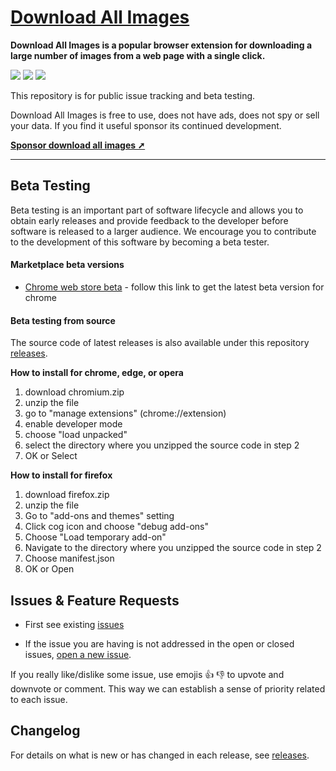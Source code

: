  # [Download All Images](https://download-all-images.mobilefirst.me)

**Download All Images is a popular browser extension for downloading a large number of images from a web page with a single click.**

<a href="https://chrome.google.com/webstore/detail/ifipmflagepipjokmbdecpmjbibjnakm" rel="nofollow"><img src="https://img.shields.io/chrome-web-store/users/ifipmflagepipjokmbdecpmjbibjnakm" style="max-width:100%;"></a>
<a href="https://chrome.google.com/webstore/detail/ifipmflagepipjokmbdecpmjbibjnakm" rel="nofollow"><img src="https://img.shields.io/chrome-web-store/rating/ifipmflagepipjokmbdecpmjbibjnakm" style="max-width:100%;"></a>
<a href="https://chrome.google.com/webstore/detail/ifipmflagepipjokmbdecpmjbibjnakm" rel="nofollow"><img src="https://img.shields.io/chrome-web-store/rating-count/ifipmflagepipjokmbdecpmjbibjnakm" style="max-width:100%;"></a>

This repository is for public issue tracking and beta testing.

Download All Images is free to use, does not have ads, does not spy or sell your data. If you find it useful sponsor its continued development.
 
**[Sponsor download all images ➚](https://www.buymeacoffee.com/mobilefirstllc)**

* * *

## Beta Testing

Beta testing is an important part of software lifecycle and allows you to obtain
early releases and provide feedback to the developer before software is released to
a larger audience. We encourage you to contribute to the development of this software
by becoming a beta tester.

#### Marketplace beta versions

- [Chrome web store beta](https://chrome.google.com/webstore/detail/pbpfcndidgbhgkocfmkoaddgpnfieijn) - follow this link to get the latest beta version for chrome

#### Beta testing from source

The source code of latest releases is also available under this repository [releases](/releases). 

**How to install for chrome, edge, or opera**

1. download chromium.zip
2. unzip the file
3. go to "manage extensions" (chrome://extension)
4. enable developer mode
5. choose "load unpacked"
6. select the directory where you unzipped the source code in step 2
7. OK or Select

**How to install for firefox**

1. download firefox.zip
2. unzip the file
3. Go to "add-ons and themes" setting
4. Click cog icon and choose "debug add-ons"
5. Choose "Load temporary add-on"
6. Navigate to the directory where you unzipped the source code in step 2
7. Choose manifest.json
8. OK or Open

## Issues & Feature Requests

- First see existing [issues](/issues)

- If the issue you are having is not addressed in the open or closed issues, [open a new issue](/issues/new/choose).

If you really like/dislike some issue, use emojis 👍 👎 to upvote and downvote or comment. This way we can establish a sense of priority related to each issue. 

## Changelog

For details on what is new or has changed in each release, see [releases](/releases).
